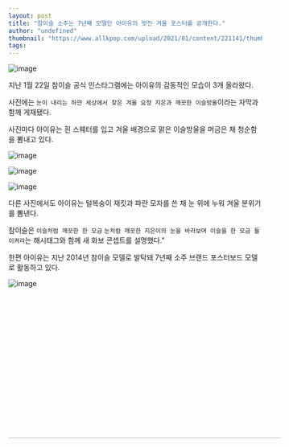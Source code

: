 ```yaml
---
layout: post
title: "참이슬 소주는 7년째 모델인 아이유의 멋진 겨울 포스터를 공개한다."
author: "undefined"
thumbnail: "https://www.allkpop.com/upload/2021/01/content/221141/thumb/1611333677-image.png"
tags: 
---
```



![image](https://www.allkpop.com/upload/2021/01/content/221141/1611333677-image.png)

지난 1월 22일 참이슬 공식 인스타그램에는 아이유의 감동적인 모습이 3개 올라왔다.

사진에는 `눈이 내리는 하얀 세상에서 찾은 겨울 요정 지은과 깨끗한 이슬방울`이라는 자막과 함께 게재됐다.

사진마다 아이유는 흰 스웨터를 입고 겨울 배경으로 맑은 이슬방울을 머금은 채 청순함을 뽐내고 있다.

![image](https://www.allkpop.com/upload/2021/01/content/221143/1611333808-instagramphotodownload.jpg)

![image](https://www.allkpop.com/upload/2021/01/content/221143/1611333818-instagramphotodownload.jpg)

![image](https://www.allkpop.com/upload/2021/01/content/221143/1611333821-instagramphotodownload.jpg)

다른 사진에서도 아이유는 털복숭이 재킷과 파란 모자를 쓴 채 눈 위에 누워 겨울 분위기를 뽐낸다.

참이슬은 `이슬처럼 깨끗한 한 모금` `눈처럼 깨끗한 지은이의 눈을 바라보며 이슬을 한 모금 들이켜라`는 해시태그와 함께 새 화보 콘셉트를 설명했다."

한편 아이유는 지난 2014년 참이슬 모델로 발탁돼 7년째 소주 브랜드 포스터보드 모델로 활동하고 있다.

![image](https://www.allkpop.com/upload/2021/01/content/221144/1611333853-image.png)


<div class="video_wrapper" style="padding-top: 56.25%;">
    <iframe class="instagram-media" id="instagram-embed-0" src="https://www.instagram.com/p/CKVvr9Xj5iJ/embed/captioned/?cr=1&amp;v=13&amp;wp=1080&amp;rd=https%3A%2F%2Fwww.allkpop.com&amp;rp=%2Farticle%2F2021%2F01%2Fchamisul-soju-reveals-wonderful-winter-posters-of-iu-who-has-been-their-model-for-seven-years#%7B%22ci%22%3A0%2C%22os%22%3A2366.630000062287%2C%22ls%22%3A1756.1350000323728%2C%22le%22%3A1969.9699999764562%7D" allowtransparency="true" allowfullscreen="true" frameborder="0" height="0" data-instgrm-payload-id="instagram-media-payload-0" scrolling="no" style="background: white; max-width: 540px; width: calc(100% - 2px); border-radius: 3px; border: 1px solid rgb(219, 219, 219); box-shadow: none; display: block; margin: 0px; min-width: 326px; padding: 0px; position: absolute;"></iframe>
</div>
